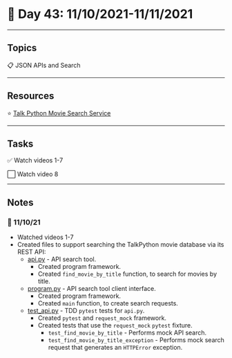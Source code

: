 # :calendar: Day 43: 11/10/2021-11/11/2021

---

## Topics

:clipboard: JSON APIs and Search

---

## Resources

:star: [Talk Python Movie Search Service](https://movieservice.talkpython.fm)

---

## Tasks

:white_check_mark: Watch videos 1-7

:white_large_square: Watch video 8

---

## Notes

### :notebook: 11/10/21

- Watched videos 1-7
- Created files to support searching the TalkPython movie database via its REST API:
    - [api.py](movie_search/app/api.py) - API search tool.
        - Created program framework.
        - Created `find_movie_by_title` function, to search for movies by title.
    - [program.py](movie_search/program.py) - API search tool client interface.
        - Created program framework.
        - Created `main` function, to create search requests.
    - [test_api.py](movie_search/tests/test_api.py) - TDD `pytest` tests for `api.py`.
        - Created `pytest` and `request_mock` framework.
        - Created tests that use the `request_mock` `pytest` fixture.
            - `test_find_movie_by_title` - Performs mock API search.
            - `test_find_movie_by_title_exception` - Performs mock search request that generates an `HTTPError` exception.
